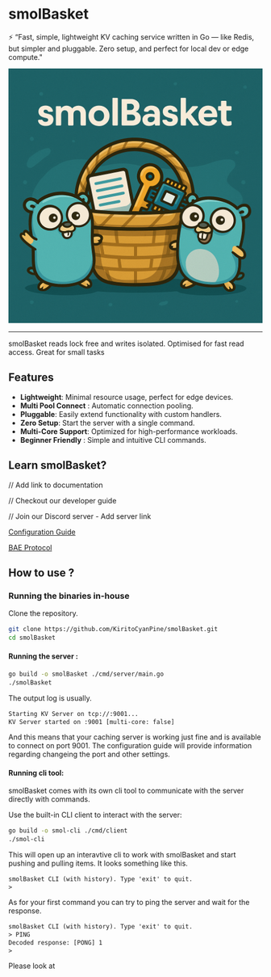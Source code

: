 # smolBasket

⚡️ “Fast, simple, lightweight KV caching service written in Go — like Redis, but simpler and pluggable. Zero setup, and perfect for local dev or edge compute."

![main_image](doc/main_image.png)

---

smolBasket reads lock free and writes isolated. Optimised for fast read access. Great for small tasks


## Features
- **Lightweight**: Minimal resource usage, perfect for edge devices.
- **Multi Pool Connect** : Automatic connection pooling.
- **Pluggable**: Easily extend functionality with custom handlers.
- **Zero Setup**: Start the server with a single command.
- **Multi-Core Support**: Optimized for high-performance workloads.
- **Beginner Friendly** : Simple and intuitive CLI commands. 


## Learn smolBasket?

// Add link to documentation

// Checkout our developer guide

// Join our Discord server - Add server link

[Configuration Guide](doc/configuration-guide.md)

[BAE Protocol](doc/BAE.md)


## How to use ?

### Running the binaries in-house
Clone the repository.
```sh
git clone https://github.com/KiritoCyanPine/smolBasket.git
cd smolBasket
```
#### Running the server :
```sh
go build -o smolBasket ./cmd/server/main.go
./smolBasket
```

The output log is usually. 
```
Starting KV Server on tcp://:9001...
KV Server started on :9001 [multi-core: false]
```

And this means that your caching server is working just fine and is available to connect on port 9001. The configuration guide will provide information regarding changeing the port and other settings.

#### Running cli tool:
smolBasket comes with its own cli tool to communicate with the server directly with commands. 

Use the built-in CLI client to interact with the server:

```sh
go build -o smol-cli ./cmd/client
./smol-cli
```

This will open up an interavtive cli to work with smolBasket and start pushing and pulling items. It looks something like this. 

```
smolBasket CLI (with history). Type 'exit' to quit.
>  
```

As for your first command you can try to ping the server and wait for the response. 
```
smolBasket CLI (with history). Type 'exit' to quit.
> PING
Decoded response: [PONG] 1
>  
```

Please look at 